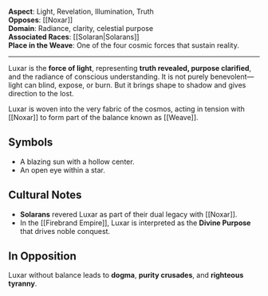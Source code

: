 **Aspect**: Light, Revelation, Illumination, Truth  
**Opposes**: [[Noxar]]  
**Domain**: Radiance, clarity, celestial purpose  
**Associated Races**: [[Solaran|Solarans]]  
**Place in the Weave**: One of the four cosmic forces that sustain reality.

---

Luxar is the **force of light**, representing **truth revealed, purpose clarified**, and the radiance of conscious understanding. It is not purely benevolent—light can blind, expose, or burn. But it brings shape to shadow and gives direction to the lost.

Luxar is woven into the very fabric of the cosmos, acting in tension with [[Noxar]] to form part of the balance known as [[Weave]].

## Symbols
- A blazing sun with a hollow center.
- An open eye within a star.

## Cultural Notes
- **Solarans** revered Luxar as part of their dual legacy with [[Noxar]].
- In the [[Firebrand Empire]], Luxar is interpreted as the **Divine Purpose** that drives noble conquest.

## In Opposition
Luxar without balance leads to **dogma**, **purity crusades**, and **righteous tyranny**.
